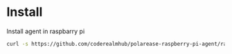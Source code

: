 # Install

Install agent in raspbarry pi

```bash
curl -s https://github.com/coderealmhub/polarease-raspberry-pi-agent/raw/main/install.py | sudo python3
```